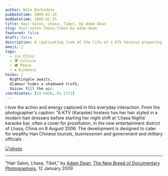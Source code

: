 ```yaml
---
author: Nate Barksdale
pubDatetime: 2009-01-15
modDatetime: 2009-01-15
title: Hair Salon, Lhasa, Tibet, by Adam Dean
slug: hair-salon-lhasa-tibet-by-adam-dean
featured: false
draft: false
description: A captivating look at the life of a KTV hostess preparing for a night shift in Lhasa, China, where entertainment often masks deeper societal issues.
emoji: 🎤
tags:
  - 🇨🇳 China
  - 🌍 Culture
  - 🕊️ Peace
  - ❤️ Kindness
haiku: |
  Nightingale awaits,  
  Glamour hides a shadowed truth,  
  Voices fill the air.
coordinates: [29.6456, 91.1171]
---
```


I love the action and energy captured in this everyday interaction. From the photographer's caption: "A KTV (Karaoke) hostess has her hair styled in a modern hair dressers before starting her night shift at ‘Lhasa Nights’ karaoke bar, often a cover for prostitution, in the new entertainment district of Lhasa, China on 8 August 2006. The development is designed to cater for wealthy Han Chinese tourists, businessmen and government and military officials

[![photo](http://culture-making.com/media/dean_tibet.jpg)](http://vervephoto.wordpress.com/2009/01/12/adam-dean/)

---

"Hair Salon, Lhasa, Tibet," by [Adam Dean](https://www.google.com/search?q=%22Adam%20Dean%22%20adamdean.net), [The New Breed of Documentary Photographers](http://vervephoto.wordpress.com/2009/01/12/adam-dean/), 12 January 2009
